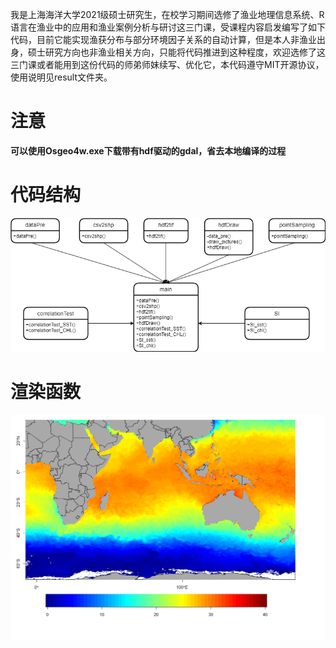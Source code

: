 我是上海海洋大学2021级硕士研究生，在校学习期间选修了渔业地理信息系统、R语言在渔业中的应用和渔业案例分析与研讨这三门课，受课程内容启发编写了如下代码，目前它能实现渔获分布与部分环境因子关系的自动计算，但是本人非渔业出身，硕士研究方向也非渔业相关方向，只能将代码推进到这种程度，欢迎选修了这三门课或者能用到这份代码的师弟师妹续写、优化它，本代码遵守MIT开源协议，使用说明见result文件夹。

# 注意

**可以使用Osgeo4w.exe下载带有hdf驱动的gdal，省去本地编译的过程**

# 代码结构

![代码结构](./images/2.png)

# 渲染函数

![渲染函数](./images/1.png)
